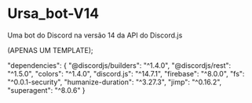 # Ursa_bot-V14

Uma bot do Discord na versão 14 da API do Discord.js

(APENAS UM TEMPLATE);


"dependencies": {
  "@discordjs/builders": "^1.4.0",
  "@discordjs/rest": "^1.5.0",
  "colors": "^1.4.0",
  "discord.js": "^14.7.1",
  "firebase": "^8.0.0",
  "fs": "^0.0.1-security",
  "humanize-duration": "^3.27.3",
  "jimp": "^0.16.2",
  "superagent": "^8.0.6"
  }
  
  
  
